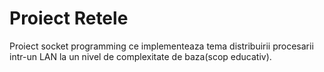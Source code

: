 # Proiect Retele
Proiect socket programming ce implementeaza tema distribuirii procesarii intr-un LAN la un nivel de complexitate de baza(scop educativ).
